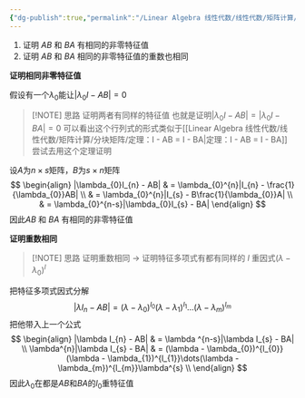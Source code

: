 ```yaml
---
{"dg-publish":true,"permalink":"/Linear Algebra 线性代数/线性代数/矩阵计算/特征值与特征向量/定理：AB和BA有相同非零特征值/","tags":["线代"]}
---
```


1. 证明 $AB$ 和 $BA$ 有相同的非零特征值
2. 证明 $AB$ 和 $BA$ 相同的非零特征值的重数也相同

**证明相同非零特征值**

假设有一个$\lambda_{0}$能让$|\lambda_{0}I - AB| = 0$

> [!NOTE] 思路
> 证明两者有同样的特征值
> 也就是证明$|\lambda_{0}I - AB| = |\lambda_{0}I - BA| = 0$
> 可以看出这个行列式的形式类似于[[Linear Algebra 线性代数/线性代数/矩阵计算/分块矩阵/定理：I - AB = I - BA\|定理：I - AB = I - BA]]
> 尝试去用这个定理证明

设$A$为$n\times s$矩阵，$B$为$s\times n$矩阵
$$
\begin{align}
|\lambda_{0}I_{n} - AB|  & = \lambda_{0}^{n}|I_{n} - \frac{1}{\lambda_{0}}AB|  \\
 & = \lambda_{0}^{n}|I_{s} - B\frac{1}{\lambda_{0}}A| \\
 & = \lambda_{0}^{n-s}|\lambda_{0}I_{s} - BA|
\end{align}
$$
因此$AB$ 和 $BA$ 有相同的非零特征值

**证明重数相同**

> [!NOTE] 思路
> 证明重数相同
> $\to$ 证明特征多项式有都有同样的 $l$ 重因式$(\lambda - \lambda_{0})^{l}$

把特征多项式因式分解
$$
|\lambda I_{n} - AB| = (\lambda - \lambda_{0})^{l_{0}}(\lambda - \lambda_{1})^{l_{1}}\dots(\lambda - \lambda_{m})^{l_{m}}
$$
把他带入上一个公式
$$
\begin{align}
|\lambda I_{n} - AB|  & = \lambda ^{n-s}|\lambda I_{s} - BA| \\
\lambda^{n}|\lambda I_{s} - BA|  & = (\lambda - \lambda_{0})^{l_{0}}(\lambda - \lambda_{1})^{l_{1}}\dots(\lambda - \lambda_{m})^{l_{m}}\lambda^{s} \\
\end{align}
$$
因此$\lambda_{0}$在都是$AB$和$BA$的$l_{0}$重特征值